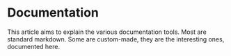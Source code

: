 # Documentation

This article aims to explain the various documentation tools.
Most are standard markdown. Some are custom-made, they are the interesting ones, documented here.

